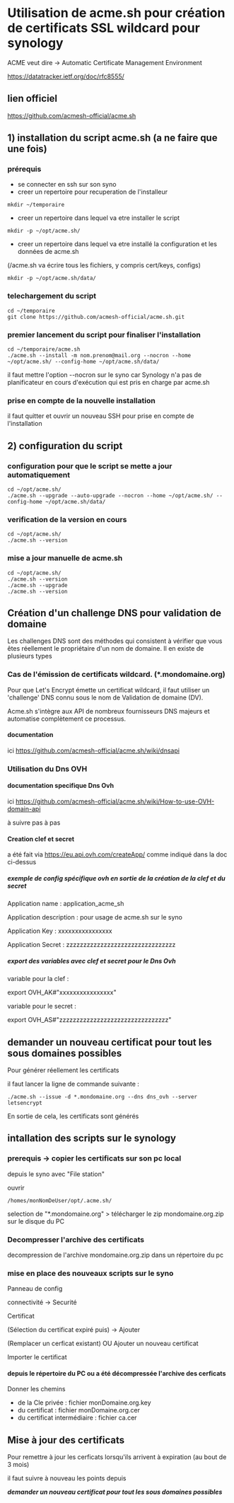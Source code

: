 # Utilisation de acme.sh pour création de certificats SSL wildcard pour synology

ACME veut dire -> Automatic Certificate Management Environment 

https://datatracker.ietf.org/doc/rfc8555/

## lien officiel

https://github.com/acmesh-official/acme.sh

## 1) installation du script acme.sh (a ne faire que une fois)

### prérequis

- se connecter en ssh sur son syno
- creer un repertoire pour recuperation de l'installeur

```
mkdir ~/temporaire
```

- creer un repertoire dans lequel va etre installer le script

```
mkdir -p ~/opt/acme.sh/
```

- creer un repertoire dans lequel va etre installé la configuration et
les données de acme.sh

(/acme.sh va écrire tous les fichiers, y compris cert/keys, configs)

```
mkdir -p ~/opt/acme.sh/data/
```

### telechargement du script

```
cd ~/temporaire
git clone https://github.com/acmesh-official/acme.sh.git
```

### premier lancement du script pour finaliser l'installation

```
cd ~/temporaire/acme.sh
./acme.sh --install -m nom.prenom@mail.org --nocron --home ~/opt/acme.sh/ --config-home ~/opt/acme.sh/data/
```

il faut mettre l'option --nocron sur le syno car Synology n'a pas de
planificateur en cours d'exécution qui est pris en charge par acme.sh

### prise en compte de la nouvelle installation

il faut quitter et ouvrir un nouveau SSH pour prise en compte de l'installation

## 2) configuration du script

### configuration pour que le script se mette a jour automatiquement

```
cd ~/opt/acme.sh/
./acme.sh --upgrade --auto-upgrade --nocron --home ~/opt/acme.sh/ --config-home ~/opt/acme.sh/data/
```

### verification de la version en cours

```
cd ~/opt/acme.sh/
./acme.sh --version
```

### mise a jour manuelle de acme.sh

```
cd ~/opt/acme.sh/
./acme.sh --version
./acme.sh --upgrade
./acme.sh --version
```

## Création d'un challenge DNS pour validation de domaine

Les challenges DNS sont des méthodes qui consistent à vérifier que vous êtes réellement le propriétaire d'un nom de domaine.
Il en existe de plusieurs types

### Cas de l'émission de certificats wildcard. (*.mondomaine.org)

Pour que Let's Encrypt émette un certificat wildcard, il faut utiliser un 'challenge' DNS connu sous le nom de Validation de domaine (DV).

Acme.sh s'intègre aux API de nombreux fournisseurs DNS majeurs et automatise complètement ce processus.

#### documentation

ici https://github.com/acmesh-official/acme.sh/wiki/dnsapi

### Utilisation du Dns OVH

#### documentation specifique Dns Ovh

ici https://github.com/acmesh-official/acme.sh/wiki/How-to-use-OVH-domain-api

à suivre pas à pas

#### Creation clef et secret

a été fait via https://eu.api.ovh.com/createApp/ comme indiqué dans la doc ci-dessus


##### exemple de config spécifique ovh en sortie de la création de la clef et du secret

Application name : application_acme_sh

Application description : pour usage de acme.sh sur le syno

Application Key : xxxxxxxxxxxxxxxx

Application Secret : zzzzzzzzzzzzzzzzzzzzzzzzzzzzzzzz

##### export des variables avec clef et secret pour le Dns Ovh

variable pour la clef :

export OVH_AK#"xxxxxxxxxxxxxxxx"

variable pour le secret :

export OVH_AS#"zzzzzzzzzzzzzzzzzzzzzzzzzzzzzzzz"

## demander un nouveau certificat pour tout les sous domaines possibles

Pour générer réellement les certificats 

il faut lancer la ligne de commande suivante :

```
./acme.sh --issue -d *.mondomaine.org --dns dns_ovh --server letsencrypt
```

En sortie de cela, les certificats sont générés

## intallation des scripts sur le synology

### prerequis -> copier les certificats sur son pc local 

depuis le syno avec "File station"

ouvrir

```
/homes/monNomDeUser/opt/.acme.sh/
```

selection de "*.mondomaine.org" > télécharger le zip mondomaine.org.zip sur le disque du PC

### Decompresser l'archive des certificats

decompression de l'archive mondomaine.org.zip dans un répertoire du pc

### mise en place des nouveaux scripts sur le syno

Panneau de config

connectivité -> Securité

Certificat

(Sélection du certificat expiré puis)  -> Ajouter

(Remplacer un cerficat existant) OU Ajouter un nouveau certificat

Importer le certificat

#### depuis le répertoire du PC ou a été décompressée l'archive des cerficats

Donner les chemins

* de la Cle privée : fichier monDomaine.org.key
* du certificat : fichier monDomaine.org.cer
* du certificat intermédiaire  : fichier ca.cer

## Mise à jour des certificats

Pour remettre à jour les cerficats lorsqu'ils arrivent à expiration (au bout de 3 mois)

il faut suivre à nouveau les points depuis 

***demander un nouveau certificat pour tout les sous domaines possibles***
